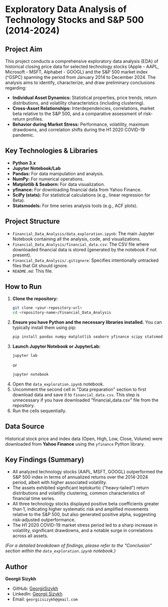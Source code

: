# Exploratory Data Analysis of Technology Stocks and S&P 500 (2014-2024)

## Project Aim 

This project conducts a comprehensive exploratory data analysis (EDA) of historical closing price data for selected technology stocks (Apple - AAPL, Microsoft - MSFT, Alphabet - GOOGL) and the S&P 500 market index (^GSPC) spanning the period from January 2014 to December 2024. The analysis aims to identify, characterize, and draw preliminary conclusions regarding:

*   **Individual Asset Dynamics:** Statistical properties, price trends, return distributions, and volatility characteristics (including clustering).
*   **Cross-Asset Relationships:** Interdependencies, correlations, market beta relative to the S&P 500, and a comparative assessment of risk-return profiles.
*   **Behavior during Market Stress:** Performance, volatility, maximum drawdowns, and correlation shifts during the H1 2020 COVID-19 pandemic.

## Key Technologies & Libraries

*   **Python 3.x**
*   **Jupyter Notebook/Lab**
*   **Pandas:** For data manipulation and analysis.
*   **NumPy:** For numerical operations.
*   **Matplotlib & Seaborn:** For data visualization.
*   **yfinance:** For downloading financial data from Yahoo Finance.
*   **SciPy (stats):** For statistical calculations (e.g., linear regression for Beta).
*   **Statsmodels:** For time series analysis tools (e.g., ACF plots).

## Project Structure

*   `Financial_Data_Analysis/data_exploration.ipynb`: The main Jupyter Notebook containing all the analysis, code, and visualizations.
*   `Financial_Data_Analysis/financial_data.csv`: The CSV file where downloaded financial data is stored (generated by the notebook if not present).
*   `Financial_Data_Analysis/.gitignore`: Specifies intentionally untracked files that Git should ignore.
*   `README.md`: This file.

## How to Run

1.  **Clone the repository:**
    ```bash
    git clone <your-repository-url>
    cd <repository-name>/Financial_Data_Analysis 
    ```
2.  **Ensure you have Python and the necessary libraries installed.** You can typically install them using pip:
    ```bash
    pip install pandas numpy matplotlib seaborn yfinance scipy statsmodels jupyterlab
    ```
3.  **Launch Jupyter Notebook or JupyterLab:**
    ```bash
    jupyter lab
    ```
    or
    ```bash
    jupyter notebook
    ```
4.  Open the `data_exploration.ipynb` notebook.
5.  Uncomment the second cell in "Data preparation" section to first download data and save it to `financial_data.csv`. This step is unnecessary if you have downloaded "financial_data.csv" file from the repository.
6.  Run the cells sequentially.

## Data Source

Historical stock price and index data (Open, High, Low, Close, Volume) were downloaded from **Yahoo Finance** using the `yfinance` Python library.

## Key Findings (Summary)

*   All analyzed technology stocks (AAPL, MSFT, GOOGL) outperformed the S&P 500 index in terms of annualized returns over the 2014-2024 period, albeit with higher associated volatility.
*   The assets exhibited significant leptokurtic ("heavy-tailed") return distributions and volatility clustering, common characteristics of financial time series.
*   All three technology stocks displayed positive beta coefficients greater than 1, indicating higher systematic risk and amplified movements relative to the S&P 500, but also generated positive alpha, suggesting risk-adjusted outperformance.
*   The H1 2020 COVID-19 market stress period led to a sharp increase in volatility, significant drawdowns, and a notable surge in correlations across all assets.

*(For a detailed breakdown of findings, please refer to the "Conclusion" section within the `data_exploration.ipynb` notebook.)*

## Author

**Georgii Sizykh**
*   GitHub: [GeorgiiSizykh](https://github.com/GeorgiiSizykh)
*   LinkedIn: [Georgii Sizykh](https://www.linkedin.com/in/georgiisizykh/)
*   Email: `georgiisizykh@gmail.com`